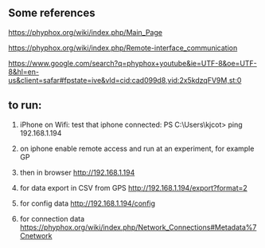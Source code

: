 Some references
--------------------
https://phyphox.org/wiki/index.php/Main_Page


https://phyphox.org/wiki/index.php/Remote-interface_communication

https://www.google.com/search?q=phyphox+youtube&ie=UTF-8&oe=UTF-8&hl=en-us&client=safar#fpstate=ive&vld=cid:cad099d8,vid:2x5kdzqFV9M,st:0

to run:
---------------
1. iPhone on Wifi: test that iphone connected: 
        PS C:\Users\kjcot> ping 192.168.1.194
2. on iphone enable remote access and run at an experiment, for example GP
   
3. then in browser
        http://192.168.1.194


4. for data export in CSV  from GPS 
        http://192.168.1.194/export?format=2


5. for config data 
   http://192.168.1.194/config


6. for connection data
   https://phyphox.org/wiki/index.php/Network_Connections#Metadata%7Cnetwork
   